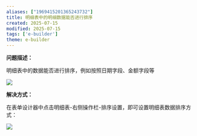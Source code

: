 ```yaml
---
aliases: ["1969415201365243732"]
title: 明细表中的明细数据能否进行排序
created: 2025-07-15
modified: 2025-07-15
tags: ['e-builder']
theme: e-builder
---
```


**问题描述：**

明细表中的数据能否进行排序，例如按照日期字段、金额字段等

![](4038d625a51d1355e754cce57d7cf024.jpg)

**解决方式：**

在表单设计器中点击明细表-右侧操作栏-排序设置，即可设置明细表数据排序方式：

![](bd9482ee8dbe8e41b3d682f0ce2a9bd2.jpg)